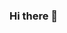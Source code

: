 ### Hi there 👋

<!--
**DaveenK/DaveenK** is a ✨ _special_ ✨ repository because its `README.md` (this file) appears on your GitHub profile.

Here are some ideas to get you started:

- 🔭 I’m currently studying Data Analysis with Python through Code Kentucky/Code:You.
- 🌱 I’m currently learning working on my final project.
- 👯 I’m looking to collaborate on TBD.
- 🤔 I’m looking for help with TBD.
- 💬 Ask me about my previous studies of human behavior and cognition and language-learning.
- 📫 How to reach me: daveen.c.knue@gmail.com
- 😄 Pronouns: she/her
- ⚡ Fun fact: I would rather play video games together than watch TV or movies.
-->
